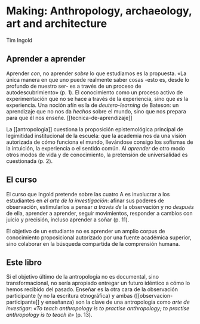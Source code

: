 # Making: Anthropology, archaeology, art and architecture
Tim Ingold

## Aprender a aprender

Aprender *con*, no aprender *sobre* lo que estudiamos es la propuesta. «La única manera en que uno puede realmente saber cosas -esto es, desde lo profundo de nuestro ser- es a través de un proceso de autodescubrimiento» (p. 1). El conocimiento como un proceso activo de experimentación que no se hace a través de la experiencia, sino que *es* la experiencia. Una noción afín es la de *deutero-learning* de Bateson: un aprendizaje que no nos da *hechos* sobre el mundo, sino que nos prepara para que él nos enseñe. [[tecnica-de-aprendizaje]]

La [[antropologia]] cuestiona la proposición epistemológica principal de legimitidad institucional de la escuela: que la academia nos da una visión autorizada de cómo funciona el mundo, llevándose consigo los sofismas de la intuición, la experiencia o el sentido común. Al *aprender* de otro modo otros modos de vida y de conocimiento, la pretensión de universalidad es cuestionada (p. 2).

## El curso

El curso que Ingold pretende sobre las cuatro A es involucrar a los estudiantes en *el arte de la investigación*: afinar sus poderes de observación, estimularlos a pensar *a través de* la observación y no *después* de ella, aprender a aprender, seguir movimientos, responder a cambios con juicio y precisión, incluso aprender a soñar (p. 11).

El objetivo de un estudiante no es aprender un amplio corpus de conocimiento proposicional autorizado por una fuente académica superior, sino colaborar en la búsqueda compartida de la comprensión humana.

## Este libro

Si el objetivo último de la antropología no es documental, sino transformacional, no sería apropiado entregar un futuro idéntico a cómo lo hemos recibido del pasado. Enseñar es la otra cara de la observación participante (y no la escritura etnográfica) y ambas ([[observacion-participante]] y enseñanza) son la clave de una antropología como *arte de investigar*: *«To teach anthropology is to practise anthropology; to practise anthropology is to teach it»* (p. 13).

